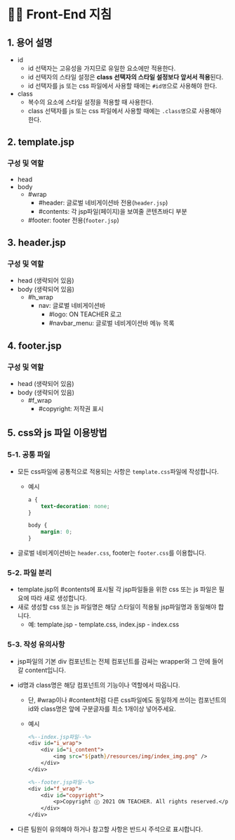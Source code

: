 # 👩‍💻 Front-End 지침

## 1. 용어 설명

- id
  - id 선택자는 고유성을 가지므로 유일한 요소에만 적용한다.
  - id 선택자의 스타일 설정은 **class 선택자의 스타일 설정보다 앞서서 적용**된다.
  - id 선택자를 js 또는 css 파일에서 사용할 때에는 `#id명`으로 사용해야 한다.
- class
  - 복수의 요소에 스타일 설정을 적용할 때 사용한다.
  - class 선택자를 js 또는 css 파일에서 사용할 때에는 `.class명`으로 사용해야 한다.

## 2. template.jsp

### 구성  및 역할

- head
- body
  - #wrap
    - #header: 글로벌 네비게이션바 전용(`header.jsp`)
    - #contents: 각 jsp파일(페이지)을 보여줄 콘텐츠바디 부분
  - #footer: footer 전용(`footer.jsp`)

## 3. header.jsp

### 구성 및 역할

- head (생략되어 있음)
- body (생략되어 있음)
  - #h_wrap
    - nav: 글로벌 네비게이션바
      - #logo: ON TEACHER 로고
      - #navbar_menu: 글로벌 네비게이션바 메뉴 목록

## 4. footer.jsp

### 구성 및 역할

- head (생략되어 있음)
- body (생략되어 있음)
  - #f_wrap
    - #copyright: 저작권 표시

## 5. css와 js 파일 이용방법

### 5-1. 공통 파일

- 모든 css파일에 공통적으로 적용되는 사항은 `template.css`파일에 작성합니다.

  - 예시

    ```css
    a {
        text-decoration: none;
    }
    
    body {
        margin: 0;
    }
    ```

- 글로벌 네비게이션바는 `header.css`, footer는 `footer.css`를 이용합니다.

### 5-2. 파일 분리

- template.jsp의 #contents에 표시될 각 jsp파일들을 위한 css 또는 js 파일은 필요에 따라 새로 생성합니다.
- 새로 생성할 css 또는 js 파일명은 해당 스타일이 적용될 jsp파일명과 동일해야 합니다.
  - 예: template.jsp - template.css, index.jsp - index.css

### 5-3. 작성 유의사항

- jsp파일의 기본 div 컴포넌트는 전체 컴포넌트를 감싸는 wrapper와 그 안에 들어갈 content입니다.

- id명과 class명은 해당 컴포넌트의 기능이나 역할에서 따옵니다.

  - 단, #wrap이나 #content처럼 다른 css파일에도 동일하게 쓰이는 컴포넌트의 id와 class명은 앞에 구분글자를 최소 1개이상 넣어주세요.

  - 예시

    ```jsp
    <%--index.jsp파일--%>
    <div id="i_wrap">
    	<div id="i_content">
    		<img src="${path}/resources/img/index_img.png" />
    	</div>
    </div>
    ```

    ```jsp
    <%--footer.jsp파일--%>
    <div id="f_wrap">
    	<div id="copyright">
    		<p>Copyright ⓒ 2021 ON TEACHER. All rights reserved.</p>
    	</div>
    </div>
    ```

- 다른 팀원이 유의해야 하거나 참고할 사항은 반드시 주석으로 표시합니다.